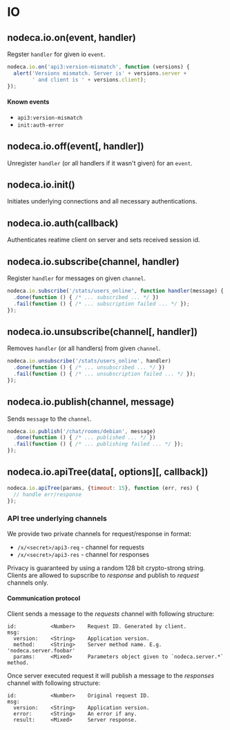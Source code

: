 IO
==

## nodeca.io.on(event, handler)

Regster `handler` for given io `event`.

``` javascript
nodeca.io.on('api3:version-mismatch', function (versions) {
  alert('Versions mismatch. Server is' + versions.server +
        ' and client is ' + versions.client);
});
```


#### Known events

- `api3:version-mismatch`
- `init:auth-error`


## nodeca.io.off(event[, handler])

Unregister `handler` (or all handlers if it wasn't given) for an `event`.


## nodeca.io.init()

Initiates underlying connections and all necessary authentications.


## nodeca.io.auth(callback)

Authenticates reatime client on server and sets received session id.


## nodeca.io.subscribe(channel, handler)

Register `handler` for messages on given `channel`.

``` javascript
nodeca.io.subscribe('/stats/users_online', function handler(message) { /* ... */  })
  .done(function () { /* ... subscribed ... */ })
  .fail(function () { /* ... subscription failed ... */ });
});
```


## nodeca.io.unsubscribe(channel[, handler])

Removes `handler` (or all handlers) from given `channel`.

``` javascript
nodeca.io.unsubscribe('/stats/users_online', handler)
  .done(function () { /* ... unsubscribed ... */ })
  .fail(function () { /* ... unsubscription failed ... */ });
});
```


## nodeca.io.publish(channel, message)

Sends `message` to the `channel`.

``` javascript
nodeca.io.publish('/chat/rooms/debian', message)
  .done(function () { /* ... published ... */ })
  .fail(function () { /* ... publishing failed ... */ });
});
```

## nodeca.io.apiTree(data[, options][, callback])

``` javascript
nodeca.io.apiTree(params, {timeout: 15}, function (err, res) {
  // handle err/response
});
```

### API tree underlying channels

We provide two private channels for request/response in format:

- `/x/<secret>/api3-req` - channel for requests
- `/x/<secret>/api3-res` - channel for responses

Privacy is guaranteed by using a random 128 bit crypto-strong string.
Clients are allowed to supscribe to _response_ and publish to _request_
channels only.


#### Communication protocol

Client sends a message to the _requests_ channel with following structure:

    id:           <Number>    Request ID. Generated by client.
    msg:
      version:    <String>    Application version.
      method:     <String>    Server method name. E.g. 'nodeca.server.foobar'
      params:     <Mixed>     Parameters object given to `nodeca.server.*` method.

Once server executed request it will publish a message to the _responses_
channel with following structure:

    id:           <Number>    Original request ID.
    msg:
      version:    <String>    Application version.
      error:      <String>    An error if any.
      result:     <Mixed>     Server response.
